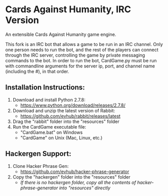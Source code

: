 Cards Against Humanity, IRC Version
======================

An extensible Cards Against Humanity game engine.

This fork is an IRC bot that allows a game to be run in an IRC channel.
Only one person needs to run the bot, and the rest of the players can
connect through the IRC server, controlling the game by private messaging
commands to the bot.
In order to run the bot, CardGame.py must be run with commandline arguments
for the server ip, port, and channel name (including the #), in that order.

## Installation Instructions:

1. Download and install Python 2.7.8:
	* https://www.python.org/download/releases/2.7.8/
2. Download and unzip the latest version of Rabbit:
	* https://github.com/evhub/rabbit/releases/latest
3. Drag the "rabbit" folder into the "resources" folder
4. Run the CardGame executable file:
	* "CardGame.bat" on Windows
	* "CardGame" on Unix (Mac, Linux, etc.)

## Hackergen Support:

1. Clone Hacker Phrase Gen:
	* https://github.com/evhub/hacker-phrase-generator
2. Copy the "hackergen" folder into the "resources" folder
	* _If there is no hackergen folder, copy all the contents of hacker-phrase-generator into "resources" directly_
